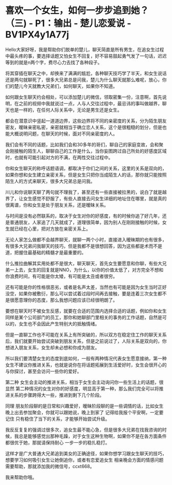 # 喜欢一个女生，如何一步步追到她？（三) - P1：输出 - 楚儿恋爱说 - BV1PX4y1A77j

Hello大家好呀，我是帮助你们脱单的楚儿，聊天简直是所有男生，在追女生过程中最头疼的事，要选择话题又怕女生不回复，好不容易鼓起勇气发了一句话，迟迟等到的就是n两个字，费尽心力去找了各种段子。

将其穿插在聊天之中，却换来了满满的尴尬，各种聊天技巧学了半天，和女生说话还是两句就聊死了，很多大兄弟总是问我，楚儿为什么聊天就那么难呢，放心，你们的楚儿今天就教大兄弟们，如何聊天，如果你不知道。

如何跟女生聊天约会相处，可以添加楚儿的微信，领取密集一份，注意啊，首先说明，在之前的视频中我就说过一点，人与人交往过程中，最忌讳的事叫做越界，聊天也是一样的，在任何人际关系中，无论是男生还是女生。

都会在潜意识中竖起一道道边界，这些边界将不同的亲密度的关系，分为陌生朋友密友，暧昧亲密私密，亲密就相当于确立恋人关系，这个是很粗糙的划分，但是也能大概说明问题，在聊天的时候，面对不同亲密度的人。

我们会有不同的话题，比如我们会和30多年的哥们，聊自己的家庭变故，会和聚会刚接触的陌生人，聊聊自己的工作是什么，当你妄图跨过自己所处的好感度区域时，也就有可能引起对方的不满，在两性交往过程中。

你和女生聊天的称呼话题语调，都取决于你们之间的关系，这里的关系是双向的，如果你想和女生建立亲密关系，但是女生只把你当成陌生人的话，那你就只能按照陌生人的方式来聊天，很多大兄弟总是问我。

川儿和你说聊天聊了两句就不理我了，甚至还有一些直接被拉黑的，说白了就是越界了，让女生感觉不舒服了，有些人直接去问女生详细的地址住在哪里，就是真的很离谱，你和女生是处于朋友关系，还是暧昧关系。

与时间是没有必然联系的，取决于女生对你的好感度，有的时候你追了好几年，还是普通朋友，人家追了几天就成了，道理很简单，因为别人在刚刚接触的时候，女生就已经在心里，把对方放在亲密关系上。

无论人家怎么做都不会越界聊天，就聊一两个小时，直接进入暧昧期的也有很多，有很多大兄弟问我聊天的技巧，但是我都不是很想回答，因为这些都是术而不是道，把握住最基础的精髓才是最重要的。

什么推拉曲解其实用处都不是很大，聊天聊天，首先女生要愿意和你聊，有些大兄弟一上去，女生的回复就是NNO，为什么，以你的价值太低了，对方完全不想和你浪费时间，有可能是你太矮，有可能是太丑或者很穷。

还有可能是你的性格很恶劣，或者是名声太差，当然也有可能是因为女生当时正好没空，如果你被敷衍，那么可以尝试着过段时间再去接触，要是连着三次女生都不是很愿意理你的态度，那么我想问题应该已经很明朗了。

要想在聊天时不被女生反感，就要在合适的范围内选择合适的话题，例如你和女生同样是某个公司部门的员工，那你和她聊部门里相关的事务的工作话题，自然是可以的，女生也不会因此产生特别大的抵触情绪。

但是一直聊工作也不可能在关系上有所突破的，所以双方在稳定住工作的聊天关系后，我们就要开始尝试突破到朋友关系，但是之前说过了，人际关系是双向的，你想进入朋友关系，女生却未必想和你成为朋友。

所以我们要清楚女生的态度到底如何，一般有两种情况代表女生愿意接纳，第一种 女生不建议你推进关系，也就是说你在将话题拓展到生活爱好时，女生会很开心的与你探讨，甚至会访问一些你的爱好。

第二种 女生会主动的推进关系，相当于女生会主动询问你一些生活上的话题，很显然 第二种情况的女生对你的好感度，明显高于第一种，那么我们完全可以将推进关系的步骤跨得大一些，推进到剩下几个阶段。

同理 朋友阶段聊的是日常和兴趣爱好，暧昧阶段聊的是一些调情的话，比如女生晚上出去参加聚会，你就可以跟她说，晚上到家了 记得给我报个平安啊，一定要记住 只有稳住了当下的关系，才能够开始尝试升级。

我反反复复的强调过很多次，追女生最不能心急，但是很多大兄弟在找我咨询的时候，我总是能够感觉出那种毛躁，对于女生这种生物啊，如果你不是在各方面条件都很优于她，那就请保持耐心 一步一步的稳扎稳打。

这样才是广大普通大兄弟追到美女的正确途径，如果你想学习跟女生聊天的技巧，想要学习如何吸引女生让她倒追你，或者有恋爱追女生 相亲晚会方面的情感问题需要帮助，那就添加我的微信号，ccxt668。

我来帮助你哦。